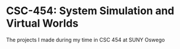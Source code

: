 # CSC-454: System Simulation and Virtual Worlds
 The projects I made during my time in CSC 454 at SUNY Oswego
